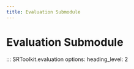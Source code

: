 ```yaml
---
title: Evaluation Submodule
---
```


# Evaluation Submodule

::: SRToolkit.evaluation
    options:
        heading_level: 2